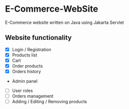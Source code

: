 # E-Commerce-WebSite
E-Commerce website written on Java using Jakarta Servlet

## Website functionality

- [x] Login / Registration
- [x] Products list
- [x] Cart
- [x] Order products
- [x] Orders history
- Admin panel
- [ ] User roles
- [ ] Orders management
- [ ] Adding / Editing / Removing products

